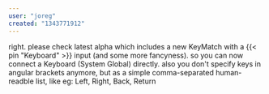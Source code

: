 ```yaml
---
user: "joreg"
created: "1343771912"
---
```


right. please check latest alpha which includes a new KeyMatch with a {{< pin "Keyboard" >}} input (and some more fancyness). so you can now connect a Keyboard (System Global) directly. also you don't specify keys in angular brackets anymore, but as a simple comma-separated human-readble list, like eg:
 Left, Right, Back, Return
